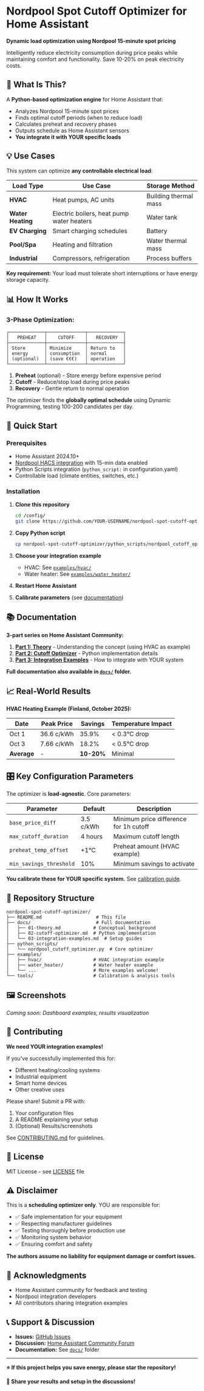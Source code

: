 # Nordpool Spot Cutoff Optimizer for Home Assistant

**Dynamic load optimization using Nordpool 15-minute spot pricing**

Intelligently reduce electricity consumption during price peaks while maintaining comfort and functionality. Save 10-20% on peak electricity costs.

## 🎯 What Is This?

A **Python-based optimization engine** for Home Assistant that:
- Analyzes Nordpool 15-minute spot prices
- Finds optimal cutoff periods (when to reduce load)
- Calculates preheat and recovery phases
- Outputs schedule as Home Assistant sensors
- **You integrate it with YOUR specific loads**

## 💡 Use Cases

This system can optimize **any controllable electrical load**:

| Load Type | Use Case | Storage Method |
|-----------|----------|----------------|
| **HVAC** | Heat pumps, AC units | Building thermal mass |
| **Water Heating** | Electric boilers, heat pump water heaters | Water tank |
| **EV Charging** | Smart charging schedules | Battery |
| **Pool/Spa** | Heating and filtration | Water thermal mass |
| **Industrial** | Compressors, refrigeration | Process buffers |

**Key requirement:** Your load must tolerate short interruptions or have energy storage capacity.

## 📊 How It Works

### 3-Phase Optimization:

```
┌─────────────┬──────────────┬─────────────┐
│   PREHEAT   │    CUTOFF    │   RECOVERY  │
├─────────────┼──────────────┼─────────────┤
│ Store       │ Minimize     │ Return to   │
│ energy      │ consumption  │ normal      │
│ (optional)  │ (save €€€)   │ operation   │
└─────────────┴──────────────┴─────────────┘
```

1. **Preheat** (optional) - Store energy before expensive period
2. **Cutoff** - Reduce/stop load during price peaks  
3. **Recovery** - Gentle return to normal operation

The optimizer finds the **globally optimal schedule** using Dynamic Programming, testing 100-200 candidates per day.

## 🚀 Quick Start

### Prerequisites

- Home Assistant 2024.10+
- [Nordpool HACS integration](https://github.com/custom-components/nordpool) with 15-min data enabled
- Python Scripts integration (`python_script:` in configuration.yaml)
- Controllable load (climate entities, switches, etc.)

### Installation

1. **Clone this repository**
   ```bash
   cd /config/
   git clone https://github.com/YOUR-USERNAME/nordpool-spot-cutoff-optimizer.git
   ```

2. **Copy Python script**
   ```bash
   cp nordpool-spot-cutoff-optimizer/python_scripts/nordpool_cutoff_optimizer.py /config/python_scripts/
   ```

3. **Choose your integration example**
   - HVAC: See [`examples/hvac/`](./examples/hvac/)
   - Water heater: See [`examples/water_heater/`](./examples/water_heater/)

4. **Restart Home Assistant**

5. **Calibrate parameters** (see [documentation](./docs/03-integration-examples.md#calibration))

## 📚 Documentation

**3-part series on Home Assistant Community:**

1. **[Part 1: Theory](https://community.home-assistant.io/t/optimizing-hvac-energy-savings-with-nordpool-15-min-pricing-the-theory-part-1-of-3-understanding-the-concept/936741)** - Understanding the concept (using HVAC as example)
2. **[Part 2: Cutoff Optimizer](https://community.home-assistant.io/t/optimizing-hvac-energy-savings-with-nordpool-15-min-pricing-the-theory-part-1-of-3-understanding-the-concept/936741/2)** - Python implementation details
3. **[Part 3: Integration Examples](https://community.home-assistant.io/t/optimizing-hvac-energy-savings-with-nordpool-15-min-pricing-the-theory-part-1-of-3-understanding-the-concept/936741/3)** - How to integrate with YOUR system

**Full documentation also available in [`docs/`](./docs/) folder.**

## 📈 Real-World Results

**HVAC Heating Example (Finland, October 2025):**

| Date | Peak Price | Savings | Temperature Impact |
|------|------------|---------|-------------------|
| Oct 1 | 36.6 c/kWh | 35.9% | < 0.3°C drop |
| Oct 3 | 7.66 c/kWh | 18.2% | < 0.5°C drop |
| **Average** | - | **10-20%** | Minimal |

## 🎛️ Key Configuration Parameters

The optimizer is **load-agnostic**. Core parameters:

| Parameter | Default | Description |
|-----------|---------|-------------|
| `base_price_diff` | 3.5 c/kWh | Minimum price difference for 1h cutoff |
| `max_cutoff_duration` | 4 hours | Maximum cutoff length |
| `preheat_temp_offset` | +1°C | Preheat amount (HVAC example) |
| `min_savings_threshold` | 10% | Minimum savings to activate |

**You calibrate these for YOUR specific system.** See [calibration guide](./docs/03-integration-examples.md#calibration).

## 📂 Repository Structure

```
nordpool-spot-cutoff-optimizer/
├── README.md                    # This file
├── docs/                        # Full documentation
│   ├── 01-theory.md            # Conceptual background
│   ├── 02-cutoff-optimizer.md  # Python implementation
│   └── 03-integration-examples.md  # Setup guides
├── python_scripts/
│   └── nordpool_cutoff_optimizer.py  # Core optimizer
├── examples/
│   ├── hvac/                   # HVAC integration example
│   ├── water_heater/           # Water heater example
│   └── ...                     # More examples welcome!
└── tools/                      # Calibration & analysis tools
```

## 🖼️ Screenshots

_Coming soon: Dashboard examples, results visualization_

## 🤝 Contributing

**We need YOUR integration examples!**

If you've successfully implemented this for:
- Different heating/cooling systems
- Industrial equipment  
- Smart home devices
- Other creative uses

Please share! Submit a PR with:
1. Your configuration files
2. A README explaining your setup
3. (Optional) Results/screenshots

See [CONTRIBUTING.md](./CONTRIBUTING.md) for guidelines.

## 📝 License

MIT License - see [LICENSE](./LICENSE) file

## ⚠️ Disclaimer

This is a **scheduling optimizer only**. YOU are responsible for:
- ✅ Safe implementation for your equipment
- ✅ Respecting manufacturer guidelines  
- ✅ Testing thoroughly before production use
- ✅ Monitoring system behavior
- ✅ Ensuring comfort and safety

**The authors assume no liability for equipment damage or comfort issues.**

## 🙏 Acknowledgments

- Home Assistant community for feedback and testing
- Nordpool integration developers
- All contributors sharing integration examples

## 📞 Support & Discussion

- **Issues:** [GitHub Issues](https://github.com/nikopaulanne/nordpool-spot-cutoff-optimizer/issues)
- **Discussion:** [Home Assistant Community Forum](https://community.home-assistant.io/t/optimizing-hvac-energy-savings-with-nordpool-15-min-pricing-the-theory-part-1-of-3-understanding-the-concept/936741)
- **Documentation:** See [`docs/`](./docs/) folder

---

**⭐ If this project helps you save energy, please star the repository!**

**💬 Share your results and setup in the discussions!**
